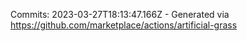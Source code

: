 Commits: 2023-03-27T18:13:47.166Z - Generated via https://github.com/marketplace/actions/artificial-grass
<br>
